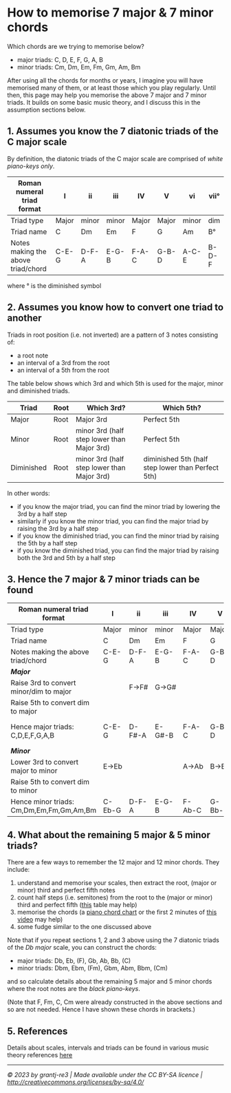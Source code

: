 # How to memorise 7 major & 7 minor chords

Which chords are we trying to memorise below?

- major triads: C, D, E, F, G, A, B
- minor triads: Cm, Dm, Em, Fm, Gm, Am, Bm

After using all the chords for months or years, I imagine you will have memorised
many of them, or at least those which you play regularly. Until then, this page may
help you memorise the above 7 major and 7 minor triads. It builds on some basic
music theory, and I discuss this in the assumption sections below.


## 1. Assumes you know the 7 diatonic triads of the C major scale

By definition, the diatonic triads of the C major scale are comprised of *white piano-keys only*.

Roman numeral triad format                | I           | ii          | iii         | IV          | V           | vi          | vii°
------------------------------------------|-------------|-------------|-------------|-------------|-------------|-------------|------
Triad type                                | Major       | minor       | minor       | Major       | Major       | minor       | dim
Triad name                                | C           | Dm          | Em          | F           | G           | Am          | B°
Notes making the above triad/chord        | C-E-G       | D-F-A       | E-G-B       | F-A-C       | G-B-D       | A-C-E       | B-D-F

where ° is the diminished symbol


## 2. Assumes you know how to convert one triad to another

Triads in root position (i.e. not inverted) are a pattern of 3 notes consisting of:

- a root note
- an interval of a 3rd from the root
- an interval of a 5th from the root

The table below shows which 3rd and which 5th is used for the major, minor and diminished triads.

Triad      | Root | Which 3rd?                                 | Which 5th?
-----------|------|--------------------------------------------|--------------------------------------------------
Major      | Root | Major 3rd                                  | Perfect 5th
Minor      | Root | minor 3rd (half step lower than Major 3rd) | Perfect 5th
Diminished | Root | minor 3rd (half step lower than Major 3rd) | diminished 5th (half step lower than Perfect 5th)

In other words:

- if you know the major triad, you can find the minor triad by lowering the 3rd by a half step
- similarly if you know the minor triad, you can find the major triad by raising the 3rd by a half step
- if you know the diminished triad, you can find the minor triad by raising the 5th by a half step
- if you know the diminished triad, you can find the major triad by raising both the 3rd and 5th by a half step


## 3. Hence the 7 major & 7 minor triads can be found

Roman numeral triad format                | I           | ii          | iii         | IV          | V           | vi          | vii°
------------------------------------------|-------------|-------------|-------------|-------------|-------------|-------------|------
Triad type                                | Major       | minor       | minor       | Major       | Major       | minor       | dim
Triad name                                | C           | Dm          | Em          | F           | G           | Am          | B°
Notes making the above triad/chord        | C-E-G       | D-F-A       | E-G-B       | F-A-C       | G-B-D       | A-C-E       | B-D-F
***Major***                               |             |             |             |             |             |             |
Raise 3rd to convert minor/dim to major   |             | F→F#        | G→G#        |             |             | C→C#        | D→D#
Raise 5th to convert dim to major         |             |             |             |             |             |             | F→F#
Hence major triads: C,D,E,F,G,A,B         | C-E-G       | D-F#-A      | E-G#-B      | F-A-C       | G-B-D       | A-C#-E      | B-D#-F#
***Minor***                               |             |             |             |             |             |             |
Lower 3rd to convert major to minor       | E→Eb        |             |             | A→Ab        | B→Bb        |             |
Raise 5th to convert dim to minor         |             |             |             |             |             |             | F→F#
Hence minor triads: Cm,Dm,Em,Fm,Gm,Am,Bm  | C-Eb-G      | D-F-A       | E-G-B       | F-Ab-C      | G-Bb-D      | A-C-E       | B-D-F#


## 4. What about the remaining 5 major & 5 minor triads?

There are a few ways to remember the 12 major and 12 minor chords. They include:

1. understand and memorise your scales, then extract the root, (major or minor)
   third and perfect fifth notes
1. count half steps (i.e. semitones) from the root to the (major or minor) third
   and perfect fifth ([this](assets/musicIntervalTable.pdf) table may help)
1. memorise the chords (a [piano chord chart](../piano/Links_PianoChordCharts.md) or
   the first 2 minutes of [this video](https://www.youtube.com/watch?v=tKBvcyYXt4o) may help)
1. some fudge similar to the one discussed above

Note that if you repeat sections 1, 2 and 3 above using the 7 diatonic triads of the
*Db major* scale, you can construct the chords:

- major triads: Db, Eb, (F), Gb, Ab, Bb, (C)
- minor triads: Dbm, Ebm, (Fm), Gbm, Abm, Bbm, (Cm)

and so calculate details about the remaining 5 major and 5 minor chords where the root notes
are the *black piano-keys*.

(Note that F, Fm, C, Cm were already constructed in the above sections and so are not needed.
Hence I have shown these chords in brackets.)


## 5. References

Details about scales, intervals and triads can be found in various music theory references [here](Links_MusicTheory.md)

---

*© 2023 by grantj-re3 | Made available under the CC BY-SA licence | http://creativecommons.org/licenses/by-sa/4.0/*

